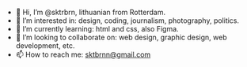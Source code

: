 - 👋 Hi, I’m @sktrbrn, lithuanian from Rotterdam.
- 👀 I’m interested in: design, coding, journalism, photography, politics.
- 🌱 I’m currently learning: html and css, also Figma.
- 💞️ I’m looking to collaborate on: web design, graphic design, web development, etc.
- 📫 How to reach me: sktbrnn@gmail.com

<!---
sktrbrn/sktrbrn is a ✨ special ✨ repository because its `README.md` (this file) appears on your GitHub profile.
You can click the Preview link to take a look at your changes.
--->
